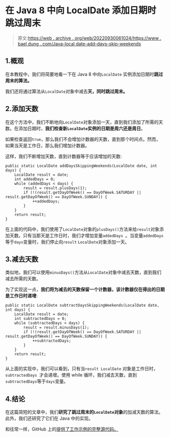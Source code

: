 # 在 Java 8 中向 LocalDate 添加日期时跳过周末

> 原文:[https://web . archive . org/web/20220930061024/https://www . bael dung . com/Java-local date-add-days-skip-weekends](https://web.archive.org/web/20220930061024/https://www.baeldung.com/java-localdate-add-days-skip-weekends)

## 1.概观

在本教程中，我们将简要地看一下在 Java 8 中向`LocalDate` 实例添加日期时**跳过周末的算法。**

我们还将通过算法从`LocalDate`对象中减去**天，同时跳过周末。**

## 2.添加天数

在这个方法中，我们不断地向`LocalDate`对象添加一天，直到我们添加了所需的天数。在添加日期时，**我们检查新`LocalDate`实例的日期是周六还是周日**。

如果检查返回`true`，那么我们不会增加计数器的天数，直到那个时间点。然而，如果当天是工作日，那么我们增加计数器。

这样，我们不断增加天数，直到计数器等于应该增加的天数:

```
public static LocalDate addDaysSkippingWeekends(LocalDate date, int days) {
    LocalDate result = date;
    int addedDays = 0;
    while (addedDays < days) {
        result = result.plusDays(1);
        if (!(result.getDayOfWeek() == DayOfWeek.SATURDAY || result.getDayOfWeek() == DayOfWeek.SUNDAY)) {
            ++addedDays;
        }
    }
    return result;
}
```

在上面的代码中，我们使用了`LocalDate`对象的`plusDays()`方法来给`result`对象添加天数。只有当那天是工作日时，我们才增加变量`addedDays `。当变量`addedDays`等于`days`变量时，我们停止向`result` `LocalDate`对象添加一天。

## 3.减去天数

类似地，我们可以使用`minusDays()`方法从`LocalDate`对象中减去天数，直到我们减去所需的天数。

为了实现这一点，**我们将为减去的天数保留一个计数器，该计数器仅在得出的日期是工作日时递增**:

```
public static LocalDate subtractDaysSkippingWeekends(LocalDate date, int days) {
    LocalDate result = date;
    int subtractedDays = 0;
    while (subtractedDays < days) {
        result = result.minusDays(1);
        if (!(result.getDayOfWeek() == DayOfWeek.SATURDAY || result.getDayOfWeek() == DayOfWeek.SUNDAY)) {
            ++subtractedDays;
        }
    }
    return result;
}
```

从上面的实现中，我们可以看到，只有当`result LocalDate` 对象是工作日时，`subtractedDays `才会递增。使用 while 循环，我们减去天数，直到`subtractedDays`等于`days`变量。

## 4.结论

在这篇简短的文章中，我们**研究了跳过周末的`LocalDate`对象**的加减天数的算法。此外，我们还研究了它们在 Java 中的实现。

和往常一样，GitHub 上的[提供了工作示例的完整源代码。](https://web.archive.org/web/20220525123158/https://github.com/eugenp/tutorials/tree/master/core-java-modules/core-java-date-operations-2)